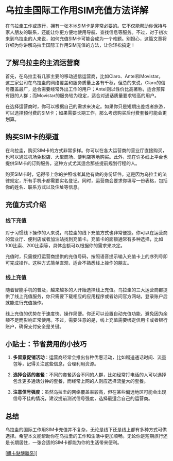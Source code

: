 # 乌拉圭国际工作用SIM充值方法详解

在乌拉圭工作或旅行，拥有一张本地SIM卡是非常必要的。它不仅能帮助你保持与家人朋友的联系，还能让你更方便地使用导航、查找信息等服务。不过，对于初次来到乌拉圭的人来说，如何充值SIM卡可能会成为一个难题。别担心，这篇文章将详细为你讲解乌拉圭国际工作用SIM充值的方法，让你轻松搞定！

## 了解乌拉圭的主流运营商

首先，在乌拉圭有几家主要的移动通信运营商，比如Claro、Antel和Movistar。这三家公司在乌拉圭的网络覆盖和服务质量上各有千秋，但总的来说，Claro的信号覆盖最广，适合需要经常外出工作的用户；Antel则以性价比高著称，适合预算有限的人群；而Movistar的服务较为稳定，适合对通话质量要求较高的用户。

在选择运营商时，你可以根据自己的需求来决定。如果你只是短期出差或者旅游，可以选择预付费的SIM卡；如果需要长期工作，那么考虑购买后付费套餐可能会更划算。

## 购买SIM卡的渠道

在乌拉圭，购买SIM卡的方式非常多样。你可以在各大运营商的营业厅直接购买，也可以通过机场免税店、大型商场、便利店等地购买。此外，现在许多线上平台也提供SIM卡的订购服务，这种方式尤其适合那些提前规划行程的人。

购买SIM卡时，记得带上你的护照或者其他有效的身份证件。这是因为乌拉圭的法律规定，所有手机卡都需要实名登记。同时，运营商会要求你填写一份表格，包括你的姓名、联系方式以及住址等信息。

## 充值方式介绍

### 线下充值

对于习惯线下操作的人来说，乌拉圭的线下充值方式也非常便捷。你可以在运营商的营业厅、便利店或者加油站找到充值卡。充值卡的面额通常有多种选择，比如100比索、200比索等，具体金额可以根据你的需求来决定。

充值时，只需拨打运营商提供的充值号码，按照语音提示输入充值卡上的序列号即可完成操作。这种方式简单直观，适合不熟悉线上操作的朋友。

### 线上充值

随着智能手机的普及，越来越多的人开始选择线上充值。乌拉圭的三大运营商都提供了线上充值服务，你只需要下载相应的应用程序或者访问官方网站，登录账户后就能进行充值操作。

线上充值的优势在于速度快、操作简便。你还可以设置自动充值功能，避免因为余额不足而影响正常使用。不过，需要注意的是，线上充值需要绑定信用卡或者银行账户，确保支付安全是关键。

## 小贴士：节省费用的小技巧

1. **多留意促销活动**：运营商经常会推出各种优惠活动，比如赠送通话时间、流量包等，记得关注这些信息，合理利用资源。
   
2. **选择合适的套餐**：不同的套餐适合不同的人群，比如经常打电话的人可以选择包含更多通话分钟的套餐，而经常上网的人则应选择流量大的套餐。

3. **注意信号强度**：虽然乌拉圭的网络覆盖率较高，但在某些偏远地区可能会出现信号不佳的情况，建议提前测试信号强度，选择最适合自己的运营商。

## 总结

乌拉圭的国际工作用SIM卡充值并不复杂，无论是线下还是线上都有多种方式可供选择。希望本文能帮助你在乌拉圭的工作和生活中更加顺畅。无论你是短期旅行还是长期居住，一张合适的SIM卡都能为你的生活带来便利。

[[購卡點擊聯系](https://t.me/s/SXDXQF)]]